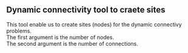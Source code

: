 ## Dynamic connectivity tool to craete sites

This tool enable us to create sites (nodes) for the dynamic connectivy problems.\
The first argument is the number of nodes. \
The second argument is the number of connections.